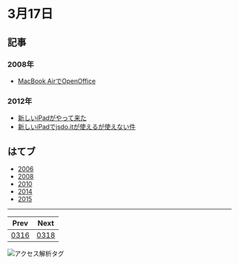 # 3月17日

## 記事

### 2008年

- [MacBook AirでOpenOffice](http://abrakatabura.hatenablog.com/entry/2008/03/17/120912)

### 2012年

- [新しいiPadがやって来た](http://abrakatabura.hatenablog.com/entry/2012/03/17/060335)
- [新しいiPadでjsdo.itが使えるが使えない件](http://abrakatabura.hatenablog.com/entry/2012/03/17/230344)

## はてブ

- [2006](http://b.hatena.ne.jp//kjw_junichi/20060317)
- [2008](http://b.hatena.ne.jp//kjw_junichi/20080317)
- [2010](http://b.hatena.ne.jp//kjw_junichi/20100317)
- [2014](http://b.hatena.ne.jp//kjw_junichi/20140317)
- [2015](http://b.hatena.ne.jp//kjw_junichi/20150317)

----
|Prev|Next|
|----|----|
|[0316](https://gist.github.com/kjunichi/b110a3a93d0ed6296270)|[0318](https://gist.github.com/kjunichi/157fda9bc822218c2b48)

![アクセス解析タグ](http://kjunurl2015.appspot.com/ykoV?p=0317.md)
